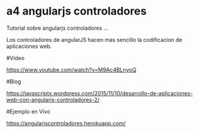 # a4 angularjs controladores

Tutorial sobre angularjs controladores ... 

Los controladores de angularJS hacen mas sencillo la codificacion de aplicaciones web.

#Video 

https://www.youtube.com/watch?v=M9Ac4BLnyoQ

#Blog

https://javascriptx.wordpress.com/2015/11/10/desarrollo-de-aplicaciones-web-con-angularjs-controladores-2/

#Ejemplo en Vivo

https://angularjscontroladores.herokuapp.com/